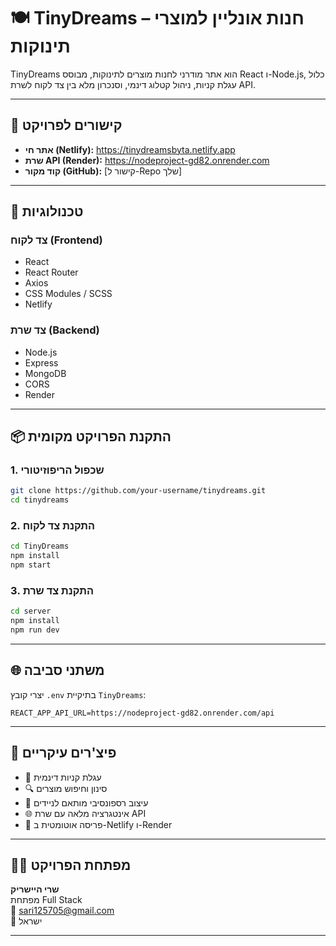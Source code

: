 
# 🍽 TinyDreams – חנות אונליין למוצרי תינוקות

TinyDreams הוא אתר מודרני לחנות מוצרים לתינוקות, מבוסס React ו-Node.js, כלול עגלת קניות, ניהול קטלוג דינמי, וסנכרון מלא בין צד לקוח לשרת API.

---

## 🚀 קישורים לפרויקט

- **אתר חי (Netlify):** https://tinydreamsbyta.netlify.app  
- **שרת API (Render):** https://nodeproject-gd82.onrender.com  
- **קוד מקור (GitHub):** [קישור ל-Repo שלך]

---

## 📆 טכנולוגיות

### צד לקוח (Frontend)
- React
- React Router
- Axios
- CSS Modules / SCSS
- Netlify

### צד שרת (Backend)
- Node.js
- Express
- MongoDB
- CORS
- Render

---

## 📦 התקנת הפרויקט מקומית

### 1. שכפול הריפוזיטורי
```bash
git clone https://github.com/your-username/tinydreams.git
cd tinydreams
```

### 2. התקנת צד לקוח
```bash
cd TinyDreams
npm install
npm start
```

### 3. התקנת צד שרת
```bash
cd server
npm install
npm run dev
```

---

## 🌐 משתני סביבה

יצרי קובץ `.env` בתיקיית `TinyDreams`:

```env
REACT_APP_API_URL=https://nodeproject-gd82.onrender.com/api
```

---

## 🌟 פיצ'רים עיקריים

- 🛒 עגלת קניות דינמית
- 🔍 סינון וחיפוש מוצרים
- 📱 עיצוב רספונסיבי מותאם לניידים
- 🌐 אינטגרציה מלאה עם שרת API
- 🚀 פריסה אוטומטית ב-Netlify ו-Render

---

## 🧑‍💻 מפתחת הפרויקט

**שרי היישריק**  
מפתחת Full Stack  
📧 sari125705@gmail.com  
📍 ישראל

---
